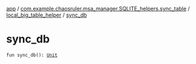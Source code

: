 [app](../../index.md) / [com.example.chaosruler.msa_manager.SQLITE_helpers.sync_table](../index.md) / [local_big_table_helper](index.md) / [sync_db](.)

# sync_db

`fun sync_db(): `[`Unit`](https://kotlinlang.org/api/latest/jvm/stdlib/kotlin/-unit/index.html)